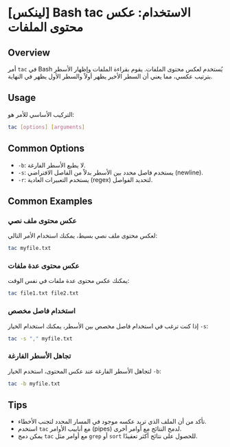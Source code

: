 # [لينكس] Bash tac الاستخدام: عكس محتوى الملفات

## Overview
أمر `tac` في Bash يُستخدم لعكس محتوى الملفات. يقوم بقراءة الملفات وإظهار الأسطر بترتيب عكسي، مما يعني أن السطر الأخير يظهر أولاً والسطر الأول يظهر في النهاية.

## Usage
التركيب الأساسي للأمر هو:

```bash
tac [options] [arguments]
```

## Common Options
- `-b`: لا يطبع الأسطر الفارغة.
- `-s`: يستخدم فاصل محدد بين الأسطر بدلاً من الفاصل الافتراضي (newline).
- `-r`: يستخدم التعبيرات العادية (regex) لتحديد الفواصل.

## Common Examples

### عكس محتوى ملف نصي
لعكس محتوى ملف نصي بسيط، يمكنك استخدام الأمر التالي:

```bash
tac myfile.txt
```

### عكس محتوى عدة ملفات
يمكنك عكس محتوى عدة ملفات في نفس الوقت:

```bash
tac file1.txt file2.txt
```

### استخدام فاصل مخصص
إذا كنت ترغب في استخدام فاصل مخصص بين الأسطر، يمكنك استخدام الخيار `-s`:

```bash
tac -s "," myfile.txt
```

### تجاهل الأسطر الفارغة
لتجاهل الأسطر الفارغة عند عكس المحتوى، استخدم الخيار `-b`:

```bash
tac -b myfile.txt
```

## Tips
- تأكد من أن الملف الذي تريد عكسه موجود في المسار المحدد لتجنب الأخطاء.
- استخدم `tac` مع أنابيب الأوامر (pipes) لدمج النتائج مع أوامر أخرى.
- يمكن دمج `tac` مع أوامر مثل `grep` أو `sort` للحصول على نتائج أكثر تعقيدًا.